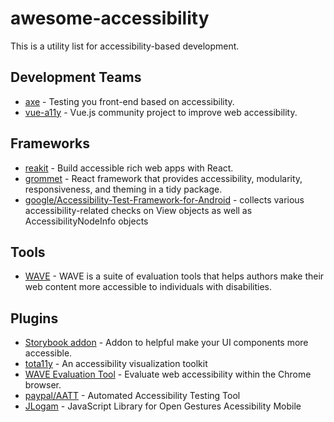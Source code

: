 # awesome-accessibility

This is a utility list for accessibility-based development.

## Development Teams

- [axe](https://www.deque.com/axe/) - Testing you front-end based on accessibility.
- [vue-a11y](https://vue-a11y.com/) - Vue.js community project to improve web accessibility.

## Frameworks

- [reakit](https://reakit.io/) - Build accessible rich web apps with React.
- [grommet](https://v2.grommet.io/) -  React framework that provides accessibility, modularity, responsiveness, and theming in a tidy package.
- [google/Accessibility-Test-Framework-for-Android](https://github.com/GonzagaAccess/awesome-accessibility) - collects various accessibility-related checks on View objects as
well as AccessibilityNodeInfo objects

## Tools

- [WAVE](https://wave.webaim.org/) - WAVE is a suite of evaluation tools that helps authors make their web content more accessible to individuals with disabilities.

## Plugins

- [Storybook addon](https://www.npmjs.com/package/@storybook/addon-a11y) - Addon to helpful make your UI components more accessible.
- [tota11y](https://github.com/Khan/tota11y) - An accessibility visualization toolkit
- [WAVE Evaluation Tool](https://chrome.google.com/webstore/detail/wave-evaluation-tool/jbbplnpkjmmeebjpijfedlgcdilocofh) - Evaluate web accessibility within the Chrome browser.
- [paypal/AATT](https://github.com/paypal/AATT) - Automated Accessibility Testing Tool
- [JLogam](https://github.com/luanrafael/JLogam) - JavaScript Library for Open Gestures Acessibility Mobile

